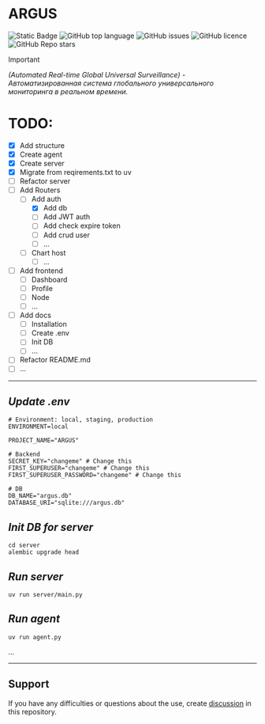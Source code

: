# ARGUS 
<!--A block of information about the repository in badges-->
![Static Badge](https://img.shields.io/badge/AKP_INA_TEAM-ARGUS-ARGUS)
![GitHub top language](https://img.shields.io/github/languages/top/On1onss/ARGUS)
![GitHub issues](https://img.shields.io/github/issues/On1onss/ARGUS)
![GitHub licence](https://img.shields.io/github/license/On1onss/ARGUS)
![GitHub Repo stars](https://img.shields.io/github/stars/On1onss/ARGUS)

> [!IMPORTANT]
> _(Automated Real-time Global Universal Surveillance) - Автоматизированная система глобального универсального мониторинга в реальном времени._


# TODO:
- [x] Add structure
- [x] Create agent
- [x] Create server
- [x] Migrate from reqirements.txt to uv
- [ ] Refactor server
- [ ] Add Routers
  - [ ] Add auth
    - [x] Add db
    - [ ] Add JWT auth
    - [ ] Add check expire token
    - [ ] Add crud user
    - [ ] ...
  - [ ] Chart host
    - [ ] ...
- [ ] Add frontend
  - [ ] Dashboard
  - [ ] Profile
  - [ ] Node
  - [ ] ...
- [ ] Add docs
  - [ ] Installation
  - [ ] Create .env
  - [ ] Init DB
  - [ ] ...
- [ ] Refactor README.md
- [ ] ...

___

<!--Docs-->
## _Update .env_
```text
# Environment: local, staging, production
ENVIRONMENT=local

PROJECT_NAME="ARGUS"

# Backend
SECRET_KEY="changeme" # Change this
FIRST_SUPERUSER="changeme" # Change this
FIRST_SUPERUSER_PASSWORD="changeme" # Change this

# DB
DB_NAME="argus.db"
DATABASE_URI="sqlite:///argus.db"

```

## _Init DB for server_

```shell
cd server
alembic upgrade head
```

## _Run server_

```shell
uv run server/main.py
```

## _Run agent_

```shell
uv run agent.py
```
...
___





<!--Support-->
## Support
If you have any difficulties or questions about the use, create 
[discussion](https://github.com/On1onss/ARGUS/issues/new/choose) in this repository.
